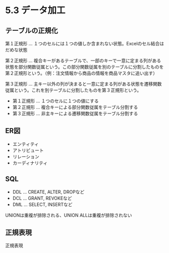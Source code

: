 # 5.3 データ加工

## テーブルの正規化

第１正規形 ... １つのセルには１つの値しか含まれない状態。Excelのセル結合はだめな状態

第２正規形 ... 複合キーがあるテーブルで、一部のキーで一意に定まる列がある状態を部分関数従属という。この部分関数従属を別のテーブルに分割したものを第２正規形という。（例：注文情報から商品の情報を商品マスタに追い出す）

第３正規形 ... 主キー以外の列が決まると一意に定まる列がある状態を遷移関数従属という。これを別テーブルに分割したものを第３正規形という。

- 第１正規形 ... １つのセルに１つの値にする
- 第２正規形 ... 複合キーによる部分関数従属をテーブル分割する
- 第３正規形 ... 非主キーによる遷移関数従属をテーブル分割する

## ER図

- エンティティ
- アトリビュート
- リレーション
- カーディナリティ

## SQL

- DDL ... CREATE, ALTER, DROPなど
- DCL ... GRANT, REVOKEなど
- DML ... SELECT, INSERTなど

UNIONは重複が排除される、UNION ALLは重複が排除されない

## 正規表現

正規表現

